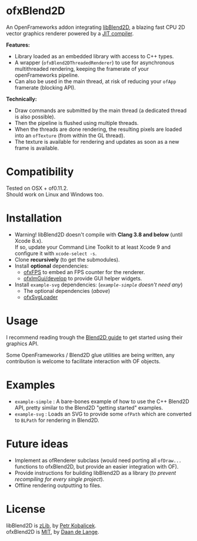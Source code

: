 # ofxBlend2D

An OpenFrameworks addon integrating [libBlend2D](https://blend2d.com/), a blazing fast CPU 2D vector graphics renderer powered by a [JIT compiler](https://en.wikipedia.org/wiki/Just-in-time_compilation).

**Features:**  
- Library loaded as an embedded library with access to C++ types.
- A wrapper (`ofxBlend2DThreadedRenderer`) to use for asynchronous multithreaded rendering, keeping the framerate of your openFrameworks pipeline.
- Can also be used in the main thread, at risk of reducing your `ofApp` framerate (blocking API).

**Technically:**  
- Draw commands are submitted by the main thread (a dedicated thread is also possible).
- Then the pipeline is flushed using multiple threads.
- When the threads are done rendering, the resulting pixels are loaded into an `ofTexture` (from within the GL thread).
- The texture is available for rendering and updates as soon as a new frame is available.

# Compatibility
Tested on OSX + of0.11.2.  
Should work on Linux and Windows too.

# Installation
- Warning! libBlend2D doesn't compile with **Clang 3.8 and below** (until Xcode 8.x).  
  If so, update your Command Line Toolkit to at least Xcode 9 and configure it with `xcode-select -s`.
- Clone **recursively** (to get the submodules).
- Install **optional** dependencies:  
  - [ofxFPS](https://github.com/tobiasebsen/ofxFps) to embed an FPS counter for the renderer.
  - [ofxImGui/develop](https://github.com/jvcleave/ofxImGui/tree/develop) to provide GUI helper widgets.
- Install `example-svg` dependencies: (*`example-simple` doesn't need any*)  
  - The optional dependencies (*above*)
  - [ofxSvgLoader](https://github.com/NickHardeman/ofxSvgLoader)


# Usage
I recommend reading trough the [Blend2D guide](https://blend2d.com/doc/getting-started.html) to get started using their graphics API.

Some OpenFrameworks / Blend2D glue utilities are being written, any contribution is welcome to facilitate interaction with OF objects.

# Examples
- `example-simple` : A bare-bones example of how to use the C++ Blend2D API, pretty similar to the Blend2D "getting started" examples.
- `example-svg` : Loads an SVG to provide some `ofPath` which are converted to `BLPath` for rendering in Blend2D.

# Future ideas
- Implement as ofRenderer subclass (would need porting all `ofDraw...` functions to ofxBlend2D, but provide an easier integration with OF).
- Provide instructions for building libBlend2D as a library (*to prevent recompiling for every single project*).
- Offline rendering outputting to files.

# License
libBlend2D is [zLib](https://github.com/blend2d/blend2d/blob/master/LICENSE.md), by [Petr Kobalicek](https://kobalicek.com).  
ofxBlend2D is [MIT](https://github.com/daandelange/ofxBlend2D/blob/master/LICENSE.md), by [Daan de Lange](https://daandelange.com/).  
